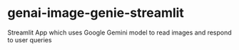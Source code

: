 # genai-image-genie-streamlit
Streamlit App which uses Google Gemini model to read images and respond to user queries
